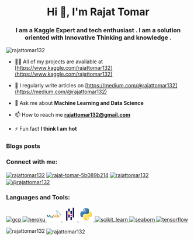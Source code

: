 <h1 align="center">Hi 👋, I'm Rajat Tomar</h1>
<h3 align="center">I am a Kaggle Expert and tech enthusiast . I am a solution oriented with Innovative Thinking and knowledge .</h3>

<p align="left"> <img src="https://komarev.com/ghpvc/?username=rajattomar132&label=Profile%20views&color=0e75b6&style=flat" alt="rajattomar132" /> </p>

- 👨‍💻 All of my projects are available at [https://www.kaggle.com/rajattomar132](https://www.kaggle.com/rajattomar132)

- 📝 I regularly write articles on [https://medium.com/@rajattomar132](https://medium.com/@rajattomar132)

- 💬 Ask me about **Machine Learning and Data Science**

- 📫 How to reach me **rajattomar132@gmail.com**

- ⚡ Fun fact **I think I am hot**

### Blogs posts
<!-- BLOG-POST-LIST:START -->
<!-- BLOG-POST-LIST:END -->

<h3 align="left">Connect with me:</h3>
<p align="left">
<a href="https://twitter.com/rajattomar132" target="blank"><img align="center" src="https://raw.githubusercontent.com/rahuldkjain/github-profile-readme-generator/master/src/images/icons/Social/twitter.svg" alt="rajattomar132" height="30" width="40" /></a>
<a href="https://linkedin.com/in/rajat-tomar-5b089b214" target="blank"><img align="center" src="https://raw.githubusercontent.com/rahuldkjain/github-profile-readme-generator/master/src/images/icons/Social/linked-in-alt.svg" alt="rajat-tomar-5b089b214" height="30" width="40" /></a>
<a href="https://kaggle.com/rajattomar132" target="blank"><img align="center" src="https://raw.githubusercontent.com/rahuldkjain/github-profile-readme-generator/master/src/images/icons/Social/kaggle.svg" alt="rajattomar132" height="30" width="40" /></a>
<a href="https://medium.com/@rajattomar132" target="blank"><img align="center" src="https://raw.githubusercontent.com/rahuldkjain/github-profile-readme-generator/master/src/images/icons/Social/medium.svg" alt="@rajattomar132" height="30" width="40" /></a>
</p>

<h3 align="left">Languages and Tools:</h3>
<p align="left"> <a href="https://cloud.google.com" target="_blank" rel="noreferrer"> <img src="https://www.vectorlogo.zone/logos/google_cloud/google_cloud-icon.svg" alt="gcp" width="40" height="40"/> </a> <a href="https://heroku.com" target="_blank" rel="noreferrer"> <img src="https://www.vectorlogo.zone/logos/heroku/heroku-icon.svg" alt="heroku" width="40" height="40"/> </a> <a href="https://www.mysql.com/" target="_blank" rel="noreferrer"> <img src="https://raw.githubusercontent.com/devicons/devicon/master/icons/mysql/mysql-original-wordmark.svg" alt="mysql" width="40" height="40"/> </a> <a href="https://pandas.pydata.org/" target="_blank" rel="noreferrer"> <img src="https://raw.githubusercontent.com/devicons/devicon/2ae2a900d2f041da66e950e4d48052658d850630/icons/pandas/pandas-original.svg" alt="pandas" width="40" height="40"/> </a> <a href="https://www.python.org" target="_blank" rel="noreferrer"> <img src="https://raw.githubusercontent.com/devicons/devicon/master/icons/python/python-original.svg" alt="python" width="40" height="40"/> </a> <a href="https://scikit-learn.org/" target="_blank" rel="noreferrer"> <img src="https://upload.wikimedia.org/wikipedia/commons/0/05/Scikit_learn_logo_small.svg" alt="scikit_learn" width="40" height="40"/> </a> <a href="https://seaborn.pydata.org/" target="_blank" rel="noreferrer"> <img src="https://seaborn.pydata.org/_images/logo-mark-lightbg.svg" alt="seaborn" width="40" height="40"/> </a> <a href="https://www.tensorflow.org" target="_blank" rel="noreferrer"> <img src="https://www.vectorlogo.zone/logos/tensorflow/tensorflow-icon.svg" alt="tensorflow" width="40" height="40"/> </a> </p>

<p><img align="left" src="https://github-readme-stats.vercel.app/api/top-langs?username=rajattomar132&show_icons=true&locale=en&layout=compact" alt="rajattomar132" /></p>

<p>&nbsp;<img align="center" src="https://github-readme-stats.vercel.app/api?username=rajattomar132&show_icons=true&locale=en" alt="rajattomar132" /></p>

